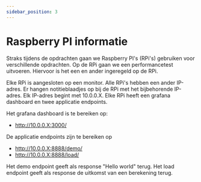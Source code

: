 ```yaml
---
sidebar_position: 3
---
```


# Raspberry PI informatie

Straks tijdens de opdrachten gaan we Raspberry PI's (RPi's) gebruiken voor verschillende opdrachten. Op de RPi gaan we een performancetest uitvoeren. Hiervoor is het een en ander ingeregeld op de RPi.

Elke RPi is aangesloten op een monitor. Alle RPi's hebben een ander IP-adres. Er hangen notitieblaadjes op bij de RPi met het bijbehorende IP-adres. Elk IP-adres begint met 10.0.0.X. Elke RPi heeft een grafana dashboard en twee applicatie endpoints. 

Het grafana dashboard is te bereiken op:
- http://10.0.0.X:3000/


De applicatie endpoints zijn te bereiken op 
- http://10.0.0.X:8888/demo/
- http://10.0.0.X:8888/load/

Het demo endpoint geeft als response "Hello world" terug. Het load endpoint geeft als response de uitkomst van een berekening terug.
